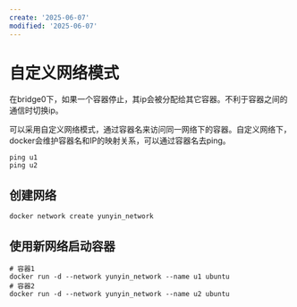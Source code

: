 ```yaml
---
create: '2025-06-07'
modified: '2025-06-07'
---
```


# 自定义网络模式

在bridge0下，如果一个容器停止，其ip会被分配给其它容器。不利于容器之间的通信时切换ip。

可以采用自定义网络模式，通过容器名来访问同一网络下的容器。自定义网络下，docker会维护容器名和IP的映射关系，可以通过容器名去ping。

```shell
ping u1
ping u2
```

## 创建网络

```shell
docker network create yunyin_network
```

## 使用新网络启动容器

```shell
# 容器1
docker run -d --network yunyin_network --name u1 ubuntu
# 容器2
docker run -d --network yunyin_network --name u2 ubuntu
```